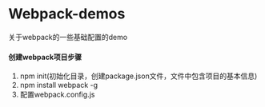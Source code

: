 # Webpack-demos
关于webpack的一些基础配置的demo

#### 创建webpack项目步骤
1. npm init(初始化目录，创建package.json文件，文件中包含项目的基本信息)
2. npm install webpack -g
3. 配置webpack.config.js
